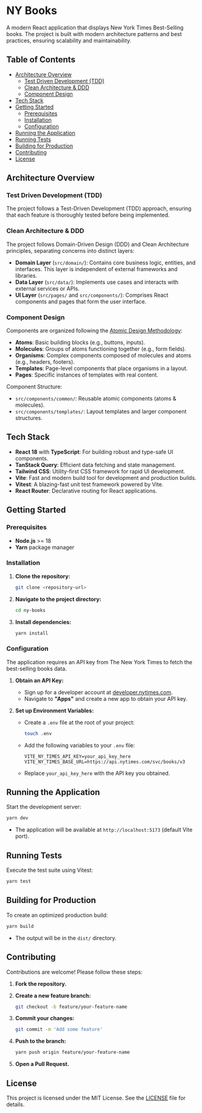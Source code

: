 # NY Books

A modern React application that displays New York Times Best-Selling books. The project is built with modern architecture patterns and best practices, ensuring scalability and maintainability.

## Table of Contents

- [Architecture Overview](#architecture-overview)
  - [Test Driven Development (TDD)](#test-driven-development)
  - [Clean Architecture & DDD](#clean-architecture--ddd)
  - [Component Design](#component-design)
- [Tech Stack](#tech-stack)
- [Getting Started](#getting-started)
  - [Prerequisites](#prerequisites)
  - [Installation](#installation)
  - [Configuration](#configuration)
- [Running the Application](#running-the-application)
- [Running Tests](#running-tests)
- [Building for Production](#building-for-production)
- [Contributing](#contributing)
- [License](#license)

## Architecture Overview

### Test Driven Development (TDD)

The project follows a Test-Driven Development (TDD) approach, ensuring that each feature is thoroughly tested before being implemented.

### Clean Architecture & DDD

The project follows Domain-Driven Design (DDD) and Clean Architecture principles, separating concerns into distinct layers:

- **Domain Layer** (`src/domain/`): Contains core business logic, entities, and interfaces. This layer is independent of external frameworks and libraries.
- **Data Layer** (`src/data/`): Implements use cases and interacts with external services or APIs.
- **UI Layer** (`src/pages/` and `src/components/`): Comprises React components and pages that form the user interface.

### Component Design

Components are organized following the [Atomic Design Methodology](https://atomicdesign.bradfrost.com/chapter-2/):

- **Atoms**: Basic building blocks (e.g., buttons, inputs).
- **Molecules**: Groups of atoms functioning together (e.g., form fields).
- **Organisms**: Complex components composed of molecules and atoms (e.g., headers, footers).
- **Templates**: Page-level components that place organisms in a layout.
- **Pages**: Specific instances of templates with real content.

Component Structure:

- `src/components/common/`: Reusable atomic components (atoms & molecules).
- `src/components/templates/`: Layout templates and larger component structures.

## Tech Stack

- **React 18** with **TypeScript**: For building robust and type-safe UI components.
- **TanStack Query**: Efficient data fetching and state management.
- **Tailwind CSS**: Utility-first CSS framework for rapid UI development.
- **Vite**: Fast and modern build tool for development and production builds.
- **Vitest**: A blazing-fast unit test framework powered by Vite.
- **React Router**: Declarative routing for React applications.

## Getting Started

### Prerequisites

- **Node.js** >= 18
- **Yarn** package manager

### Installation

1. **Clone the repository:**

   ```bash
   git clone <repository-url>
   ```

2. **Navigate to the project directory:**

   ```bash
   cd ny-books
   ```

3. **Install dependencies:**

   ```bash
   yarn install
   ```

### Configuration

The application requires an API key from The New York Times to fetch the best-selling books data.

1. **Obtain an API Key:**

   - Sign up for a developer account at [developer.nytimes.com](https://developer.nytimes.com/).
   - Navigate to **"Apps"** and create a new app to obtain your API key.

2. **Set up Environment Variables:**

   - Create a `.env` file at the root of your project:

     ```bash
     touch .env
     ```

   - Add the following variables to your `.env` file:

     ```env
     VITE_NY_TIMES_API_KEY=your_api_key_here
     VITE_NY_TIMES_BASE_URL=https://api.nytimes.com/svc/books/v3
     ```

   - Replace `your_api_key_here` with the API key you obtained.

## Running the Application

Start the development server:

```bash
yarn dev
```

- The application will be available at `http://localhost:5173` (default Vite port).

## Running Tests

Execute the test suite using Vitest:

```bash
yarn test
```

## Building for Production

To create an optimized production build:

```bash
yarn build
```

- The output will be in the `dist/` directory.

## Contributing

Contributions are welcome! Please follow these steps:

1. **Fork the repository.**
2. **Create a new feature branch:**

   ```bash
   git checkout -b feature/your-feature-name
   ```

3. **Commit your changes:**

   ```bash
   git commit -m 'Add some feature'
   ```

4. **Push to the branch:**

   ```bash
   yarn push origin feature/your-feature-name
   ```

5. **Open a Pull Request.**

## License

This project is licensed under the MIT License. See the [LICENSE](LICENSE) file for details.
